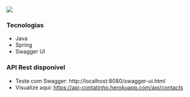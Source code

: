<img src="https://github.com/antonialucianapires/api-contatinhos/blob/master/capa-swagger.png"/>

### Tecnologias
- Java
- Spring 
- Swagger UI

### API Rest disponível

- Teste com Swagger: http://localhost:8080/swagger-ui.html
- Visualize aqui: https://api-contatinho.herokuapp.com/api/contacts

